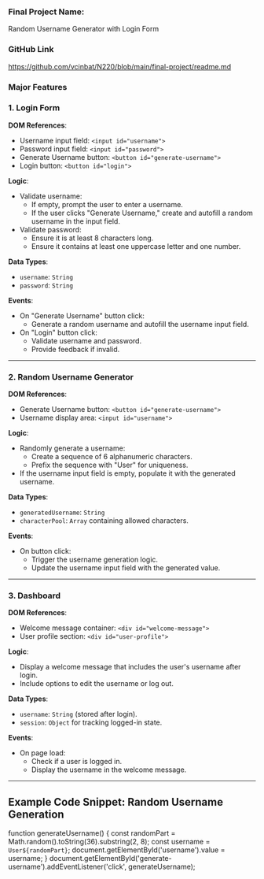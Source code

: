 ### Final Project Name:

Random Username Generator with Login Form

### GitHub Link

https://github.com/vcinbat/N220/blob/main/final-project/readme.md

### Major Features

### 1. Login Form

**DOM References**:

- Username input field: `<input id="username">`
- Password input field: `<input id="password">`
- Generate Username button: `<button id="generate-username">`
- Login button: `<button id="login">`

**Logic**:

- Validate username:
  - If empty, prompt the user to enter a username.
  - If the user clicks "Generate Username," create and autofill a random username in the input field.
- Validate password:
  - Ensure it is at least 8 characters long.
  - Ensure it contains at least one uppercase letter and one number.

**Data Types**:

- `username`: `String`
- `password`: `String`

**Events**:

- On "Generate Username" button click:
  - Generate a random username and autofill the username input field.
- On "Login" button click:
  - Validate username and password.
  - Provide feedback if invalid.

---

### 2. Random Username Generator

**DOM References**:

- Generate Username button: `<button id="generate-username">`
- Username display area: `<input id="username">`

**Logic**:

- Randomly generate a username:
  - Create a sequence of 6 alphanumeric characters.
  - Prefix the sequence with "User" for uniqueness.
- If the username input field is empty, populate it with the generated username.

**Data Types**:

- `generatedUsername`: `String`
- `characterPool`: `Array` containing allowed characters.

**Events**:

- On button click:
  - Trigger the username generation logic.
  - Update the username input field with the generated value.

---

### 3. Dashboard

**DOM References**:

- Welcome message container: `<div id="welcome-message">`
- User profile section: `<div id="user-profile">`

**Logic**:

- Display a welcome message that includes the user's username after login.
- Include options to edit the username or log out.

**Data Types**:

- `username`: `String` (stored after login).
- `session`: `Object` for tracking logged-in state.

**Events**:

- On page load:
  - Check if a user is logged in.
  - Display the username in the welcome message.

---

## Example Code Snippet: Random Username Generation

function generateUsername() {
const randomPart = Math.random().toString(36).substring(2, 8);
const username = `User${randomPart}`;
document.getElementById('username').value = username;
}
document.getElementById('generate-username').addEventListener('click', generateUsername);
